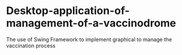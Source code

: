 # Desktop-application-of-management-of-a-vaccinodrome
The use of Swing Framework to implement graphical  to manage the vaccination process
